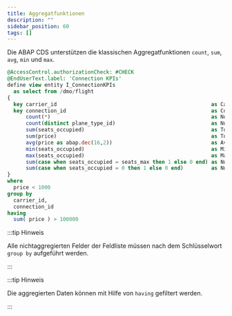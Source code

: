 ```yaml
---
title: Aggregatfunktionen
description: ""
sidebar_position: 60
tags: []
---
```


Die ABAP CDS unterstützen die klassischen Aggregatfunktionen `count`, `sum`, `avg`, `min` und `max`.

```sql showLineNumbers
@AccessControl.authorizationCheck: #CHECK
@EndUserText.label: 'Connection KPIs'
define view entity I_ConnectionKPIs
  as select from /dmo/flight
{
  key carrier_id                                                  as CarrierId,
  key connection_id                                               as ConnectionId,
      count(*)                                                    as NumberOfFlights,
      count(distinct plane_type_id)                               as NumberOfDifferentPlaneTypeIds,
      sum(seats_occupied)                                         as TotalOccupiedSeats,
      sum(price)                                                  as TotalPrice,
      avg(price as abap.dec(16,2))                                as AveragePrice,
      min(seats_occupied)                                         as MinimumOccupiedSeats,
      max(seats_occupied)                                         as MaximumOccupiedSeats,
      sum(case when seats_occupied = seats_max then 1 else 0 end) as NumberOfBookedUpFlights,
      sum(case when seats_occupied = 0 then 1 else 0 end)         as NumberOfEmptyFlights
}
where
  price < 1000
group by
  carrier_id,
  connection_id
having
  sum( price ) > 100000
```

:::tip Hinweis

Alle nichtaggregierten Felder der Feldliste müssen nach dem Schlüsselwort `group by` aufgeführt werden.

:::

:::tip Hinweis

Die aggregierten Daten können mit Hilfe von `having` gefiltert werden.

:::
